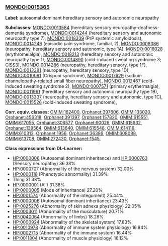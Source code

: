 
### [MONDO:0015365](http://purl.obolibrary.org/obo/MONDO_0015365)
**Label:** autosomal dominant hereditary sensory and autonomic neuropathy

**Subclasses:** [MONDO:0013584](http://purl.obolibrary.org/obo/MONDO_0013584) (hereditary sensory neuropathy-deafness-dementia syndrome), [MONDO:0014244](http://purl.obolibrary.org/obo/MONDO_0014244) (hereditary sensory and autonomic neuropathy type 7), [MONDO:0018339](http://purl.obolibrary.org/obo/MONDO_0018339) (PrP systemic amyloidosis), [MONDO:0014246](http://purl.obolibrary.org/obo/MONDO_0014246) (episodic pain syndrome, familial, 2), [MONDO:0008086](http://purl.obolibrary.org/obo/MONDO_0008086) (neuropathy, hereditary sensory and autonomic, type 1A), [MONDO:0016028](http://purl.obolibrary.org/obo/MONDO_0016028) (erythromelalgia), [MONDO:0018213](http://purl.obolibrary.org/obo/MONDO_0018213) (hereditary sensory and autonomic neuropathy type 1), [MONDO:0014890](http://purl.obolibrary.org/obo/MONDO_0014890) (cold-induced sweating syndrome 3; CISS3), [MONDO:0014286](http://purl.obolibrary.org/obo/MONDO_0014286) (neuropathy, hereditary sensory, type 1F), [MONDO:0013381](http://purl.obolibrary.org/obo/MONDO_0013381) (neuropathy, hereditary sensory, type 1D), [MONDO:0010091](http://purl.obolibrary.org/obo/MONDO_0010091) (Crisponi syndrome), [MONDO:0017629](http://purl.obolibrary.org/obo/MONDO_0017629) (sodium channelopathy-related small fiber neuropathy), [MONDO:0012467](http://purl.obolibrary.org/obo/MONDO_0012467) (cold-induced sweating syndrome 2), [MONDO:0007571](http://purl.obolibrary.org/obo/MONDO_0007571) (primary erythermalgia), [MONDO:0011961](http://purl.obolibrary.org/obo/MONDO_0011961) (hereditary sensory and autonomic neuropathy type 1B), [MONDO:0013337](http://purl.obolibrary.org/obo/MONDO_0013337) (neuropathy, hereditary sensory and autonomic, type 1C), [MONDO:0015526](http://purl.obolibrary.org/obo/MONDO_0015526) (cold-induced sweating syndrome), 

**Corr. equiv. classes:** [OMIM:162400](http://purl.obolibrary.org/obo/OMIM_162400), [Orphanet:397606](http://www.orpha.net/ORDO/Orphanet_397606), [OMIM:133020](http://purl.obolibrary.org/obo/OMIM_133020), [Orphanet:456318](http://www.orpha.net/ORDO/Orphanet_456318), [Orphanet:391397](http://www.orpha.net/ORDO/Orphanet_391397), [Orphanet:157820](http://www.orpha.net/ORDO/Orphanet_157820), [OMIM:615551](http://purl.obolibrary.org/obo/OMIM_615551), [OMIM:617055](http://purl.obolibrary.org/obo/OMIM_617055), [Orphanet:306577](http://www.orpha.net/ORDO/Orphanet_306577), [Orphanet:90026](http://www.orpha.net/ORDO/Orphanet_90026), [OMIM:615632](http://purl.obolibrary.org/obo/OMIM_615632), [Orphanet:139564](http://www.orpha.net/ORDO/Orphanet_139564), [OMIM:613640](http://purl.obolibrary.org/obo/OMIM_613640), [OMIM:615548](http://purl.obolibrary.org/obo/OMIM_615548), [OMIM:614116](http://purl.obolibrary.org/obo/OMIM_614116), [OMIM:610313](http://purl.obolibrary.org/obo/OMIM_610313), [Orphanet:1956](http://www.orpha.net/ORDO/Orphanet_1956), [Orphanet:36386](http://www.orpha.net/ORDO/Orphanet_36386), [OMIM:608088](http://purl.obolibrary.org/obo/OMIM_608088), [OMIM:613708](http://purl.obolibrary.org/obo/OMIM_613708), [OMIM:272430](http://purl.obolibrary.org/obo/OMIM_272430), [Orphanet:1545](http://www.orpha.net/ORDO/Orphanet_1545), 

**Class expressions from DL-Learner:**

- [HP:0000006](http://purl.obolibrary.org/obo/HP_0000006) (Autosomal dominant inheritance) and [HP:0000763](http://purl.obolibrary.org/obo/HP_0000763) (Sensory neuropathy) 36.38%
- [HP:0000707](http://purl.obolibrary.org/obo/HP_0000707) (Abnormality of the nervous system) 32.00%
- [HP:0000118](http://purl.obolibrary.org/obo/HP_0000118) (Phenotypic abnormality) 31.39%
- Thing 31.38%
- [HP:0000001](http://purl.obolibrary.org/obo/HP_0000001) (All) 31.38%
- [HP:0000005](http://purl.obolibrary.org/obo/HP_0000005) (Mode of inheritance) 27.20%
- [HP:0001574](http://purl.obolibrary.org/obo/HP_0001574) (Abnormality of the integument) 25.44%
- [HP:0000006](http://purl.obolibrary.org/obo/HP_0000006) (Autosomal dominant inheritance) 23.43%
- [HP:0025276](http://purl.obolibrary.org/obo/HP_0025276) (Abnormality of skin adnexa physiology) 22.05%
- [HP:0003011](http://purl.obolibrary.org/obo/HP_0003011) (Abnormality of the musculature) 20.71%
- [HP:0040064](http://purl.obolibrary.org/obo/HP_0040064) (Abnormality of limbs) 18.28%
- [HP:0000924](http://purl.obolibrary.org/obo/HP_0000924) (Abnormality of the skeletal system) 17.83%
- [HP:0010978](http://purl.obolibrary.org/obo/HP_0010978) (Abnormality of immune system physiology) 16.84%
- [HP:0002715](http://purl.obolibrary.org/obo/HP_0002715) (Abnormality of the immune system) 16.44%
- [HP:0011804](http://purl.obolibrary.org/obo/HP_0011804) (Abnormality of muscle physiology) 16.12%


